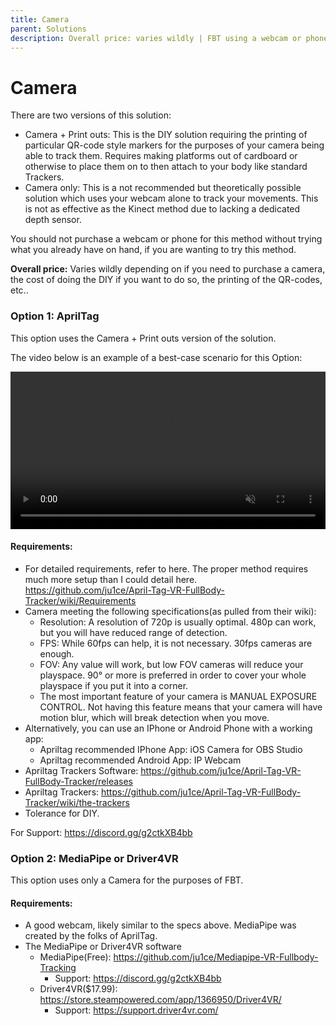 ```yaml
---
title: Camera
parent: Solutions
description: Overall price: varies wildly | FBT using a webcam or phone camera!
---
```


# Camera
There are two versions of this solution:
* Camera + Print outs: This is the DIY solution requiring the printing of particular QR-code style markers for the purposes of your camera being able to track them. Requires making platforms out of cardboard or otherwise to place them on to then attach to your body like standard Trackers.
* Camera only: This is a not recommended but theoretically possible solution which uses your webcam alone to track your movements. This is not as effective as the Kinect method due to lacking a dedicated depth sensor.

You should not purchase a webcam or phone for this method without trying what you already have on hand, if you are wanting to try this method.

**Overall price:** Varies wildly depending on if you need to purchase a camera, the cost of doing the DIY if you want to do so, the printing of the QR-codes, etc..

### Option 1: AprilTag
This option uses the Camera + Print outs version of the solution.

The video below is an example of a best-case scenario for this Option:

<video muted controls style="width:100%; height:auto;" src="https://www.youtube.com/watch?v=Bngdi5zPxXc"></video>

#### Requirements:
* For detailed requirements, refer to here. The proper method requires much more setup than I could detail here. https://github.com/ju1ce/April-Tag-VR-FullBody-Tracker/wiki/Requirements
* Camera meeting the following specifications(as pulled from their wiki):
  * Resolution: A resolution of 720p is usually optimal. 480p can work, but you will have reduced range of detection.
  * FPS: While 60fps can help, it is not necessary. 30fps cameras are enough.
  * FOV: Any value will work, but low FOV cameras will reduce your playspace. 90° or more is preferred in order to cover your whole playspace if you put it into a corner.
  * The most important feature of your camera is MANUAL EXPOSURE CONTROL. Not having this feature means that your camera will have motion blur, which will break detection when you move.
* Alternatively, you can use an IPhone or Android Phone with a working app:
  * Apriltag recommended IPhone App: iOS Camera for OBS Studio
  * Apriltag recommended Android App: IP Webcam
* Apriltag Trackers Software: https://github.com/ju1ce/April-Tag-VR-FullBody-Tracker/releases
* Apriltag Trackers: https://github.com/ju1ce/April-Tag-VR-FullBody-Tracker/wiki/the-trackers
* Tolerance for DIY.

For Support: https://discord.gg/g2ctkXB4bb

### Option 2: MediaPipe or Driver4VR
This option uses only a Camera for the purposes of FBT.

#### Requirements:
* A good webcam, likely similar to the specs above. MediaPipe was created by the folks of AprilTag.
* The MediaPipe or Driver4VR software
  * MediaPipe(Free): https://github.com/ju1ce/Mediapipe-VR-Fullbody-Tracking
    * Support: https://discord.gg/g2ctkXB4bb
  * Driver4VR($17.99): https://store.steampowered.com/app/1366950/Driver4VR/
    * Support: https://support.driver4vr.com/
